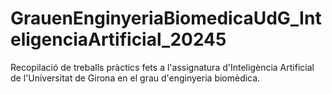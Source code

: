 # GrauenEnginyeriaBiomedicaUdG_InteligenciaArtificial_20245
Recopilació de treballs pràctics fets a l'assignatura d'Inteligència Artificial de l'Universitat de Girona en el grau d'enginyeria biomèdica.
